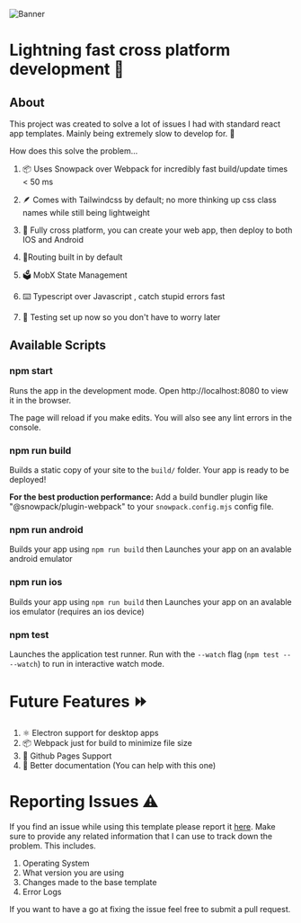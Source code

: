 ![Banner](https://repository-images.githubusercontent.com/456818387/f8d55d4a-d193-4483-a44d-c221aa50b984)

# Lightning fast cross platform development 🚀

## About

This project was created to solve a lot of issues I had with standard react app templates. Mainly being extremely slow to develop for. 🐢

How does this solve the problem...

1. 📦 Uses Snowpack over Webpack for incredibly fast build/update times < 50 ms
2. 🪶 Comes with Tailwindcss by default; no more thinking up css class names while still being lightweight

3. 📱 Fully cross platform, you can create your web app, then deploy to both IOS and Android

4. 🚦Routing built in by default

5. 🗳️ MobX State Management

6. ⌨️ Typescript over Javascript , catch stupid errors fast

7. 🧪 Testing set up now so you don't have to worry later

## Available Scripts

### npm start

Runs the app in the development mode.
Open http://localhost:8080 to view it in the browser.

The page will reload if you make edits.
You will also see any lint errors in the console.

### npm run build

Builds a static copy of your site to the `build/` folder.
Your app is ready to be deployed!

**For the best production performance:** Add a build bundler plugin like "@snowpack/plugin-webpack" to your `snowpack.config.mjs` config file.

### npm run android

Builds your app using `npm run build`
then Launches your app on an avalable android emulator

### npm run ios

Builds your app using `npm run build`
then Launches your app on an avalable ios emulator (requires an ios device)

### npm test

Launches the application test runner.
Run with the `--watch` flag (`npm test -- --watch`) to run in interactive watch mode.

# Future Features ⏩

1. ⚛️ Electron support for desktop apps
2. 📦 Webpack just for build to minimize file size
3. 📄 Github Pages Support
4. 📝 Better documentation (You can help with this one)

# Reporting Issues ⚠️

If you find an issue while using this template please report it [here](https://github.com/AndreCox/Rocket-Template/issues). Make sure to provide any related information that I can use to track down the problem. This includes.

1. Operating System
2. What version you are using
3. Changes made to the base template
4. Error Logs

If you want to have a go at fixing the issue feel free to submit a pull request.

